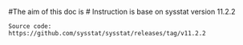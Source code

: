 #The aim of this doc is #
Instruction is base on sysstat version 11.2.2

    Source code:
    https://github.com/sysstat/sysstat/releases/tag/v11.2.2
